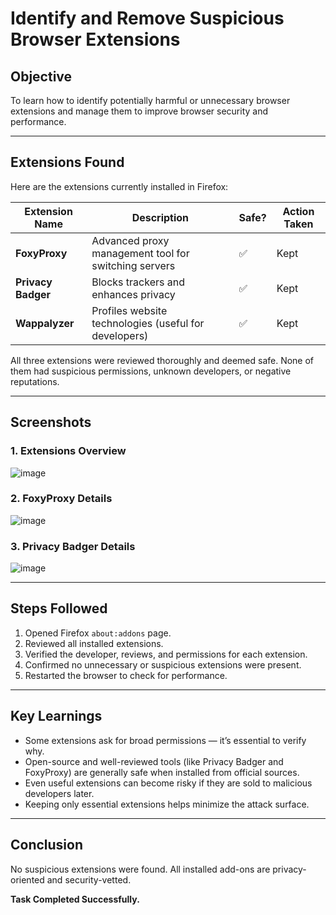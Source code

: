 # Identify and Remove Suspicious Browser Extensions

## Objective
To learn how to identify potentially harmful or unnecessary browser extensions and manage them to improve browser security and performance.

---

## Extensions Found

Here are the extensions currently installed in Firefox:

| Extension Name              | Description                                              | Safe? | Action Taken |
|----------------------------|----------------------------------------------------------|-------|--------------|
| **FoxyProxy**              | Advanced proxy management tool for switching servers     | ✅    | Kept         |
| **Privacy Badger**         | Blocks trackers and enhances privacy                     | ✅    | Kept         |
| **Wappalyzer**             | Profiles website technologies (useful for developers)    | ✅    | Kept         |

All three extensions were reviewed thoroughly and deemed safe. None of them had suspicious permissions, unknown developers, or negative reputations.

---

## Screenshots

### 1. Extensions Overview  
![image](https://github.com/user-attachments/assets/d54c9320-98d8-4bf7-a67f-24e2bb31659c)

### 2. FoxyProxy Details  
![image](https://github.com/user-attachments/assets/d01211bb-fc05-47cd-ac41-9760d4bdbfe1)

### 3. Privacy Badger Details  
![image](https://github.com/user-attachments/assets/c0b2145f-0ea7-415c-af4d-04cec6facc4c)

---

## Steps Followed

1. Opened Firefox `about:addons` page.
2. Reviewed all installed extensions.
3. Verified the developer, reviews, and permissions for each extension.
4. Confirmed no unnecessary or suspicious extensions were present.
5. Restarted the browser to check for performance.

---

## Key Learnings

- Some extensions ask for broad permissions — it’s essential to verify why.
- Open-source and well-reviewed tools (like Privacy Badger and FoxyProxy) are generally safe when installed from official sources.
- Even useful extensions can become risky if they are sold to malicious developers later.
- Keeping only essential extensions helps minimize the attack surface.

---

## Conclusion

No suspicious extensions were found. All installed add-ons are privacy-oriented and security-vetted.

 **Task Completed Successfully.**




